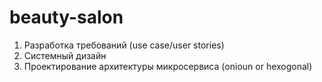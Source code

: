 # beauty-salon

1) Разработка требований (use case/user stories)
2) Системный дизайн
3) Проектирование архитектуры микросервиса (onioun or hexogonal)
